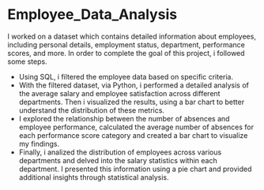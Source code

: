 # Employee_Data_Analysis
I worked on a dataset which contains detailed information about employees, including personal details, employment status, department, performance scores, and more.
In order to complete the goal of this project, i followed some steps.
- Using SQL, i filtered the employee data based on specific criteria.
- With the filtered dataset, via Python, i performed a detailed analysis of the average salary and employee satisfaction across different departments. Then i visualized the results, using a bar chart to better understand the distribution of these metrics.
- I explored the relationship between the number of absences and employee performance, calculated the average number of absences for each performance score category and created a bar chart to visualize my findings.
- Finally, i analized the distribution of employees across various departments and delved into the salary statistics within each department. I presented this information using a pie chart and provided additional insights through statistical analysis.

